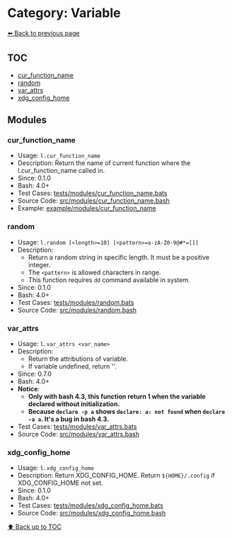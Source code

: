 # Category: Variable

[⬅️ Back to previous page](./README.md)

## TOC

- [cur_function_name](#cur_function_name)
- [random](#random)
- [var_attrs](#var_attrs)
- [xdg_config_home](#xdg_config_home)

## Modules

### cur_function_name

- Usage: `l.cur_function_name`
- Description: Return the name of current function where the l.cur_function_name called in.
- Since: 0.1.0
- Bash: 4.0+
- Test Cases: [tests/modules/cur_function_name.bats](../../tests/modules/cur_function_name.bats)
- Source Code: [src/modules/cur_function_name.bash](../../src/modules/cur_function_name.bash)
- Example: [example/modules/cur_function_name](../../example/modules/cur_function_name)

### random

- Usage: `l.random [<length>=10] [<pattern>=a-zA-Z0-9@#*=[]]`
- Description:
  - Return a random string in specific length. It must be a positive integer.
  - The `<pattern>` is allowed characters in range.
  - This function requires `dd` command available in system.
- Since: 0.1.0
- Bash: 4.0+
- Test Cases: [tests/modules/random.bats](../../tests/modules/random.bats)
- Source Code: [src/modules/random.bash](../../src/modules/random.bash)

### var_attrs

- Usage: `l.var_attrs <var_name>`
- Description:
  - Return the attributions of variable.
  - If variable undefined, return ''.
- Since: 0.7.0
- Bash: 4.0+
- **Notice**:
  - **Only with bash 4.3, this function return 1 when the variable declared without initialization.**
  - **Because `declare -p a` shows `declare: a: not found` when `declare -a a`. It's a bug in bash 4.3.**
- Test Cases: [tests/modules/var_attrs.bats](../../tests/modules/var_attrs.bats)
- Source Code: [src/modules/var_attrs.bash](../../src/modules/var_attrs.bash)

### xdg_config_home

- Usage: `l.xdg_config_home`
- Description: Return XDG_CONFIG_HOME. Return `${HOME}/.config` if XDG_CONFIG_HOME not set.
- Since: 0.1.0
- Bash: 4.0+
- Test Cases: [tests/modules/xdg_config_home.bats](../../tests/modules/xdg_config_home.bats)
- Source Code: [src/modules/xdg_config_home.bash](../../src/modules/xdg_config_home.bash)

[⬆️ Back up to TOC](#toc)

